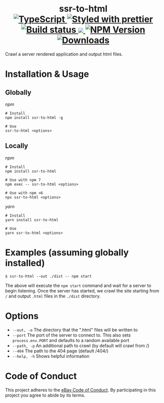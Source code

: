 <h1 align="center">
  <!-- Logo -->
  <br/>
  ssr-to-html
	<br/>

  <!-- Language -->
  <a href="http://typescriptlang.org">
    <img src="https://img.shields.io/badge/%3C%2F%3E-typescript-blue.svg" alt="TypeScript"/>
  </a>
  <!-- Format -->
  <a href="https://github.com/prettier/prettier">
    <img src="https://img.shields.io/badge/styled_with-prettier-ff69b4.svg" alt="Styled with prettier"/>
  </a>
  <!-- CI -->
  <a href="https://github.com/marko-js/ssr-to-html/actions/workflows/ci.yml">
    <img src="https://github.com/marko-js/ssr-to-html/actions/workflows/ci.yml/badge.svg" alt="Build status"/>
  </a>
  <!-- Coverage -->
  <a href="https://codecov.io/gh/marko-js/ssr-to-html">
    <img src="https://codecov.io/gh/marko-js/ssr-to-html/branch/main/graph/badge.svg?token=TODO"/>
  </a>
  <!-- NPM Version -->
  <a href="https://npmjs.org/package/ssr-to-html">
    <img src="https://img.shields.io/npm/v/ssr-to-html.svg" alt="NPM Version"/>
  </a>
  <!-- Downloads -->
  <a href="https://npmjs.org/package/ssr-to-html">
    <img src="https://img.shields.io/npm/dm/ssr-to-html.svg" alt="Downloads"/>
  </a>
</h1>

Crawl a server rendered application and output html files.

# Installation & Usage

## Globally

_npm_

```terminal
# Install
npm install ssr-to-html -g

# Use
ssr-to-html <options>
```

## Locally

_npm_

```terminal
# Install
npm install ssr-to-html

# Use with npm 7
npm exec -- ssr-to-html <options>

# Use with npm <6
npx ssr-to-html <options>
```

_yarn_

```terminal
# Install
yarn install ssr-to-html

# Use
yarn ssr-to-html <options>
```

# Examples (assuming globally installed)

```terminal
$ ssr-to-html --out ./dist -- npm start
```

The above will execute the `npm start` command and wait for a server to begin listening.
Once the server has started, we crawl the site starting from `/` and output `.html` files in the `./dist` directory.

# Options

- `--out, -o` The directory that the ".html" files will be written to
- `--port` The port of the server to connect to. This also sets `process.env.PORT` and defaults to a random available port
- `--path, -p` An additional path to crawl (by default will crawl from /)
- `--404` The path to the 404 page (default /404/)
- `--help, -h` Shows helpful information

# Code of Conduct

This project adheres to the [eBay Code of Conduct](./.github/CODE_OF_CONDUCT.md). By participating in this project you agree to abide by its terms.
